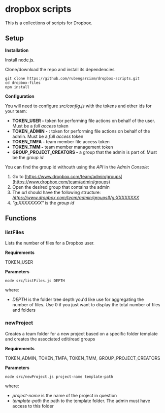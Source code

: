 # dropbox scripts

This is a collections of scripts for Dropbox.

## Setup

**Installation**

Install [node.js](https://nodejs.org).

Clone/download the repo and install its dependencies

```
git clone https://github.com/rubengarciam/dropbox-scripts.git
cd dropbox-files
npm install
```

**Configuration**

You will need to configure _src/config.js_ with the tokens and other ids for your team:

- **TOKEN_USER -** token for performing file actions on behalf of the user. Must be a _full access_ token
- **TOKEN_ADMIN -** : token for performing file actions on behalf of the admin. Must be a _full access_ token
- **TOKEN_TMFA -** team member file access token
- **TOKEN_TMM -** team member management token
- **GROUP_PROJECT_CREATORS -** a group that the admin is part of. Must be the _group id_

You can find the group id withouth using the _API_ in the _Admin Console_:

1. Go to [https://www.dropbox.com/team/admin/groups](https://www.dropbox.com/team/admin/groups)
2. Open the desired group that contains the admin
3. The _url_ should have the following structure: _https://www.dropbox.com/team/admin/groups#/g:XXXXXXXX_
4. _"g:XXXXXXXX"_ is the _group id_

## Functions

### listFiles

Lists the number of files for a Dropbox user.

**Requirements**

TOKEN_USER

**Parameters**

```
node src/listFiles.js DEPTH
```

where:

- _DEPTH_ is the folder tree depth you'd like use for aggregating the number of files. Use 0 if you just want to display the total number of files and folders

### newProject

Creates a team folder for a new project based on a specific folder template and creates the associated edit/read groups

**Requirements**

TOKEN_ADMIN, TOKEN_TMFA, TOKEN_TMM, GROUP_PROJECT_CREATORS

**Parameters**

```
node src/newProject.js project-name template-path
```

where:

- _project-name_ is the name of the project in question
- _template-path_ the path to the template folder. The admin must have access to this folder
